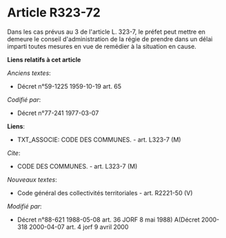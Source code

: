 # Article R323-72

Dans les cas prévus au 3 de l'article L. 323-7, le préfet peut mettre en demeure le conseil d'administration de la régie de
prendre dans un délai imparti toutes mesures en vue de remédier à la situation en cause.

**Liens relatifs à cet article**

_Anciens textes_:

  - Décret n°59-1225 1959-10-19 art. 65

_Codifié par_:

  - Décret n°77-241 1977-03-07

**Liens**:

  - TXT_ASSOCIE: CODE DES COMMUNES. - art. L323-7 (M)

_Cite_:

  - CODE DES COMMUNES. - art. L323-7 (M)

_Nouveaux textes_:

  - Code général des collectivités territoriales - art. R2221-50 (V)

_Modifié par_:

  - Décret n°88-621 1988-05-08 art. 36 JORF 8 mai 1988) A(Décret 2000-318 2000-04-07 art. 4 jorf 9 avril 2000

